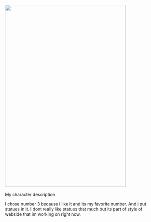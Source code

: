 <img src="01-character-description/číslo na github.jpg" width="400" height="600"/>

My character description

I chose number 3 because i like it and its my favorite number. 
And i put statues in it. I dont really like statues that much but its 
part of style of webside that im working on right now.
